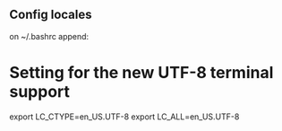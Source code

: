 ## Config locales

on ~/.bashrc append:

# Setting for the new UTF-8 terminal support
export LC_CTYPE=en_US.UTF-8
export LC_ALL=en_US.UTF-8